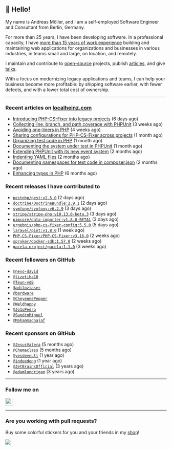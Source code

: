 ## :wave: Hello!

My name is Andreas Möller, and I am a self-employed Software Engineer and Consultant from Berlin, Germany.

For more than 25 years, I have been developing software. In a professional capacity, I have [more than 15 years of work experience](https://localheinz.com/work-experience/) building and maintaining web applications for organizations and businesses in various industries, in teams small and large, on location, and remotely.

I maintain and contribute to [open-source](https://localheinz.com/open-source/) projects, publish [articles](https://localheinz.com/articles/), and give [talks](https://localheinz.com/talks).

With a focus on modernizing legacy applications and teams, I can help your business become more profitable: by shipping software earlier, with fewer defects, and with a lower total cost of ownership.

<hr>

### Recent articles on [localheinz.com](https://localheinz.com/articles/)

- [Introducing PHP-CS-Fixer into legacy projects](https://localheinz.com/articles/2023/04/10/introducing-php-cs-fixer-into-legacy-projects/) (6 days ago)
- [Collecting line, branch, and path coverage with PHPUnit](https://localheinz.com/articles/2023/03/22/collecting-line-branch-and-path-coverage-with-phpunit/) (3 weeks ago)
- [Avoiding one-liners in PHP](https://localheinz.com/articles/2023/03/18/avoiding-one-liners-in-php/) (4 weeks ago)
- [Sharing configurations for PHP-CS-Fixer across projects](https://localheinz.com/articles/2023/03/10/sharing-configurations-for-php-cs-fixer-across-projects/) (1 month ago)
- [Organizing test code in PHP](https://localheinz.com/articles/2023/03/03/organizing-test-code-in-php/) (1 month ago)
- [Documenting the system under test in PHPUnit](https://localheinz.com/articles/2023/02/22/documenting-the-system-under-test-in-phpunit/) (1 month ago)
- [Extending PHPUnit with its new event system](https://localheinz.com/articles/2023/02/14/extending-phpunit-with-its-new-event-system/) (2 months ago)
- [Indenting YAML files](https://localheinz.com/articles/2023/02/06/indenting-yaml-files/) (2 months ago)
- [Documenting namespaces for test code in composer.json](https://localheinz.com/articles/2023/01/29/documenting-namespaces-for-test-code-in-composer.json/) (2 months ago)
- [Enhancing types in PHP](https://localheinz.com/articles/2022/09/20/enhancing-types-in-php/) (6 months ago)

### Recent releases I have contributed to

- [`pestphp/pest:v2.5.0`](https://github.com/pestphp/pest/releases/tag/v2.5.0) (2 days ago)
- [`doctrine/DoctrineBundle:2.9.1`](https://github.com/doctrine/DoctrineBundle/releases/tag/2.9.1) (2 days ago)
- [`symfony/symfony:v6.2.9`](https://github.com/symfony/symfony/releases/tag/v6.2.9) (3 days ago)
- [`stripe/stripe-php:v10.13.0-beta.3`](https://github.com/stripe/stripe-php/releases/tag/v10.13.0-beta.3) (3 days ago)
- [`pimcore/data-importer:v1.8.0-BETA1`](https://github.com/pimcore/data-importer/releases/tag/v1.8.0-BETA1) (3 days ago)
- [`ergebnis/php-cs-fixer-config:5.5.0`](https://github.com/ergebnis/php-cs-fixer-config/releases/tag/5.5.0) (5 days ago)
- [`laravel/pint:v1.8.0`](https://github.com/laravel/pint/releases/tag/v1.8.0) (1 week ago)
- [`PHP-CS-Fixer/PHP-CS-Fixer:v3.16.0`](https://github.com/PHP-CS-Fixer/PHP-CS-Fixer/releases/tag/v3.16.0) (2 weeks ago)
- [`spryker/docker-sdk:1.57.0`](https://github.com/spryker/docker-sdk/releases/tag/1.57.0) (2 weeks ago)
- [`gacela-project/gacela:1.1.0`](https://github.com/gacela-project/gacela/releases/tag/1.1.0) (3 weeks ago)

### Recent followers on GitHub

- [`@nevo-david`](https://github.com/nevo-david)
- [`@lizetiha18`](https://github.com/lizetiha18)
- [`@Teun-vdB`](https://github.com/Teun-vdB)
- [`@adiloztaser`](https://github.com/adiloztaser)
- [`@bardware`](https://github.com/bardware)
- [`@CheyennePepper`](https://github.com/CheyennePepper)
- [`@Weldhappy`](https://github.com/Weldhappy)
- [`@Jo1oPedro`](https://github.com/Jo1oPedro)
- [`@SandroMiguel`](https://github.com/SandroMiguel)
- [`@Mahammadnajaf`](https://github.com/Mahammadnajaf)

### Recent sponsors on GitHub

- [`@JesusValera`](https://github.com/JesusValera) (5 months ago)
- [`@Chemaclass`](https://github.com/Chemaclass) (5 months ago)
- [`@yesdevnull`](https://github.com/yesdevnull) (1 year ago)
- [`@indeedeng`](https://github.com/indeedeng) (1 year ago)
- [`@JetBrainsOfficial`](https://github.com/JetBrainsOfficial) (3 years ago)
- [`@adamlundrigan`](https://github.com/adamlundrigan) (3 years ago)

<hr>

### Follow me on

<p>
    <a target="_blank" href="https://twitter.com/intent/follow?screen_name=localheinz" title="Follow @localheinz on Twitter"><img src="https://cdn.jsdelivr.net/npm/simple-icons@3.9.0/icons/twitter.svg" width="24px" height="24px"></a>
</p>

<hr>

### Are you working with pull requests?

Buy some colorful stickers for you and your friends in my <a target="_blank" href="https://shop.localheinz.com" title="shop.localheinz.com">shop</a>!

[![](https://localheinz.com/permanent/img/localheinz/localheinz)](https://localheinz.com/permanent/url/localheinz/localheinz)
